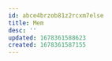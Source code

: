 ```yaml
---
id: abce4brzob81z2rcxm7else
title: Mem
desc: ''
updated: 1678361588623
created: 1678361587155
---
```

